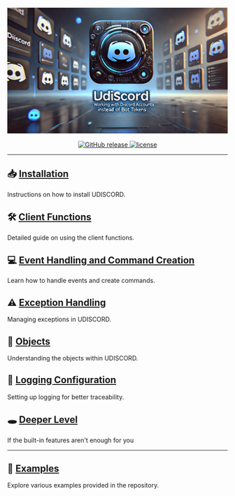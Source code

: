<p align="center">
    <a href="https://github.com/xXxCLOTIxXx/discord"><img src="res/banner.png" alt="UDISCORD"></a>
</p>

<p align="center">
    <a href="https://github.com/xXxCLOTIxXx/discord/releases">
        <img src="https://img.shields.io/github/v/release/xXxCLOTIxXx/discord" alt="GitHub release">
    </a>
    <a href="https://github.com/xXxCLOTIxXx/discordy/blob/main/LICENSE">
        <img src="https://img.shields.io/badge/License-MIT-yellow.svg" alt="license">
    </a>
</p>

---

## 📥 **[Installation](pages/installing.md)**
Instructions on how to install UDISCORD.

## 🛠️ **[Client Functions](pages/client_functions.md)**
Detailed guide on using the client functions.

## 💻 **[Event Handling and Command Creation](pages/events_and_commands.md)**
Learn how to handle events and create commands.

## ⚠️ **[Exception Handling](pages/exception_handling.md)**
Managing exceptions in UDISCORD.

## 🧱 **[Objects](pages/objects.md)**
Understanding the objects within UDISCORD.

## 📝 **[Logging Configuration](pages/logging.md)**
Setting up logging for better traceability.

## 🕳 **[Deeper Level](pages/more.md)**
If the built-in features aren't enough for you

---

## 🔗 **[Examples](https://github.com/xXxCLOTIxXx/discord/tree/main/examples)**
Explore various examples provided in the repository.

